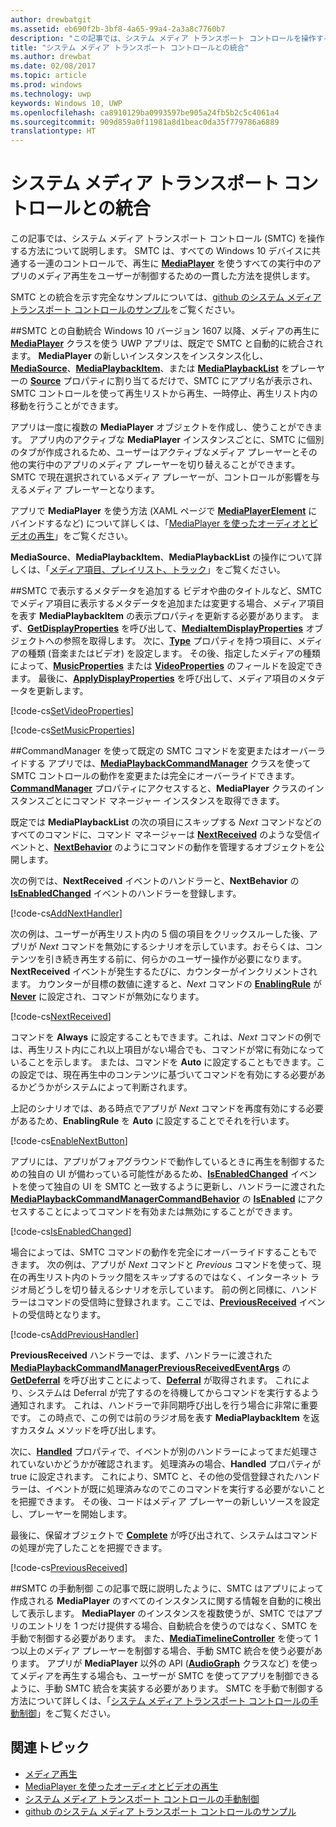 ```yaml
---
author: drewbatgit
ms.assetid: eb690f2b-3bf8-4a65-99a4-2a3a8c7760b7
description: "この記事では、システム メディア トランスポート コントロールを操作する方法について説明します。"
title: "システム メディア トランスポート コントロールとの統合"
ms.author: drewbat
ms.date: 02/08/2017
ms.topic: article
ms.prod: windows
ms.technology: uwp
keywords: Windows 10, UWP
ms.openlocfilehash: ca8910129ba0993597be905a24fb5b2c5c4061a4
ms.sourcegitcommit: 909d859a0f11981a8d1beac0da35f779786a6889
translationtype: HT
---
```

# <a name="integrate-with-the-system-media-transport-controls"></a>システム メディア トランスポート コントロールとの統合

この記事では、システム メディア トランスポート コントロール (SMTC) を操作する方法について説明します。 SMTC は、すべての Windows 10 デバイスに共通する一連のコントロールで、再生に [**MediaPlayer**](https://msdn.microsoft.com/library/windows/apps/Windows.Media.Playback.MediaPlayer) を使うすべての実行中のアプリのメディア再生をユーザーが制御するための一貫した方法を提供します。

SMTC との統合を示す完全なサンプルについては、[github のシステム メディア トランスポート コントロールのサンプル](https://github.com/Microsoft/Windows-universal-samples/tree/dev/Samples/SystemMediaTransportControls)をご覧ください。
                    
##<a name="automatic-integration-with-smtc"></a>SMTC との自動統合
Windows 10 バージョン 1607 以降、メディアの再生に [**MediaPlayer**](https://msdn.microsoft.com/library/windows/apps/Windows.Media.Playback.MediaPlayer) クラスを使う UWP アプリは、既定で SMTC と自動的に統合されます。 **MediaPlayer** の新しいインスタンスをインスタンス化し、[**MediaSource**](https://msdn.microsoft.com/library/windows/apps/Windows.Media.Core.MediaSource)、[**MediaPlaybackItem**](https://msdn.microsoft.com/library/windows/apps/Windows.Media.Playback.MediaPlaybackItem)、または [**MediaPlaybackList**](https://msdn.microsoft.com/library/windows/apps/Windows.Media.Playback.MediaPlaybackList) をプレーヤーの [**Source**](https://msdn.microsoft.com/library/windows/apps/Windows.Media.Playback.MediaPlayer.Source) プロパティに割り当てるだけで、SMTC にアプリ名が表示され、SMTC コントロールを使って再生リストから再生、一時停止、再生リスト内の移動を行うことができます。 

アプリは一度に複数の **MediaPlayer** オブジェクトを作成し、使うことができます。 アプリ内のアクティブな **MediaPlayer** インスタンスごとに、SMTC に個別のタブが作成されるため、ユーザーはアクティブなメディア プレーヤーとその他の実行中のアプリのメディア プレーヤーを切り替えることができます。 SMTC で現在選択されているメディア プレーヤーが、コントロールが影響を与えるメディア プレーヤーとなります。

アプリで **MediaPlayer** を使う方法 (XAML ページで [**MediaPlayerElement**](https://msdn.microsoft.com/library/windows/apps/Windows.UI.Xaml.Controls.MediaPlayerElement) にバインドするなど) について詳しくは、「[MediaPlayer を使ったオーディオとビデオの再生](play-audio-and-video-with-mediaplayer.md)」をご覧ください。 

**MediaSource**、**MediaPlaybackItem**、**MediaPlaybackList** の操作について詳しくは、「[メディア項目、プレイリスト、トラック](media-playback-with-mediasource.md)」をご覧ください。

##<a name="add-metadata-to-be-displayed-by-the-smtc"></a>SMTC で表示するメタデータを追加する
ビデオや曲のタイトルなど、SMTC でメディア項目に表示するメタデータを追加または変更する場合、メディア項目を表す **MediaPlaybackItem** の表示プロパティを更新する必要があります。 まず、[**GetDisplayProperties**](https://msdn.microsoft.com/library/windows/apps/Windows.Media.Playback.MediaPlaybackItem.GetDisplayProperties) を呼び出して、[**MediaItemDisplayProperties**](https://msdn.microsoft.com/library/windows/apps/Windows.Media.Playback.MediaItemDisplayProperties) オブジェクトへの参照を取得します。 次に、[**Type**](https://msdn.microsoft.com/library/windows/apps/Windows.Media.Playback.MediaItemDisplayProperties.Type) プロパティを持つ項目に、メディアの種類 (音楽またはビデオ) を設定します。 その後、指定したメディアの種類によって、[**MusicProperties**](https://msdn.microsoft.com/library/windows/apps/Windows.Media.Playback.MediaItemDisplayProperties.MusicProperties) または [**VideoProperties**](https://msdn.microsoft.com/library/windows/apps/Windows.Media.Playback.MediaItemDisplayProperties.VideoProperties) のフィールドを設定できます。 最後に、[**ApplyDisplayProperties**](https://msdn.microsoft.com/library/windows/apps/mt489923) を呼び出して、メディア項目のメタデータを更新します。

[!code-cs[SetVideoProperties](./code/MediaSource_RS1/cs/MainPage.xaml.cs#SnippetSetVideoProperties)]

[!code-cs[SetMusicProperties](./code/MediaSource_RS1/cs/MainPage.xaml.cs#SnippetSetMusicProperties)]

##<a name="use-commandmanager-to-modify-or-override-the-default-smtc-commands"></a>CommandManager を使って既定の SMTC コマンドを変更またはオーバーライドする
アプリでは、[**MediaPlaybackCommandManager**](https://msdn.microsoft.com/library/windows/apps/Windows.Media.Playback.MediaPlaybackCommandManager) クラスを使って SMTC コントロールの動作を変更または完全にオーバーライドできます。 [**CommandManager**](https://msdn.microsoft.com/library/windows/apps/Windows.Media.Playback.MediaPlayer.CommandManager) プロパティにアクセスすると、**MediaPlayer** クラスのインスタンスごとにコマンド マネージャー インスタンスを取得できます。

既定では **MediaPlaybackList** の次の項目にスキップする *Next* コマンドなどのすべてのコマンドに、コマンド マネージャーは [**NextReceived**](https://msdn.microsoft.com/library/windows/apps/Windows.Media.Playback.MediaPlaybackCommandManager.NextReceived) のような受信イベントと、[**NextBehavior**](https://msdn.microsoft.com/library/windows/apps/Windows.Media.Playback.MediaPlaybackCommandManager.NextBehavior) のようにコマンドの動作を管理するオブジェクトを公開します。 

次の例では、**NextReceived** イベントのハンドラーと、**NextBehavior** の [**IsEnabledChanged**](https://msdn.microsoft.com/library/windows/apps/Windows.Media.Playback.MediaPlaybackCommandManagerCommandBehavior.IsEnabledChanged) イベントのハンドラーを登録します。

[!code-cs[AddNextHandler](./code/SMTC_RS1/cs/MainPage.xaml.cs#SnippetAddNextHandler)]

次の例は、ユーザーが再生リスト内の 5 個の項目をクリックスルーした後、アプリが *Next* コマンドを無効にするシナリオを示しています。おそらくは、コンテンツを引き続き再生する前に、何らかのユーザー操作が必要になります。 **NextReceived** イベントが発生するたびに、カウンターがインクリメントされます。 カウンターが目標の数値に達すると、*Next* コマンドの [**EnablingRule**](https://msdn.microsoft.com/library/windows/apps/Windows.Media.Playback.MediaPlaybackCommandManagerCommandBehavior.EnablingRule) が [**Never**](https://msdn.microsoft.com/library/windows/apps/Windows.Media.Playback.MediaCommandEnablingRule) に設定され、コマンドが無効になります。 

[!code-cs[NextReceived](./code/SMTC_RS1/cs/MainPage.xaml.cs#SnippetNextReceived)]

コマンドを **Always** に設定することもできます。これは、*Next* コマンドの例では、再生リスト内にこれ以上項目がない場合でも、コマンドが常に有効になっていることを示します。 または、コマンドを **Auto** に設定することもできます。この設定では、現在再生中のコンテンツに基づいてコマンドを有効にする必要があるかどうかがシステムによって判断されます。

上記のシナリオでは、ある時点でアプリが *Next* コマンドを再度有効にする必要があるため、**EnablingRule** を **Auto** に設定することでそれを行います。

[!code-cs[EnableNextButton](./code/SMTC_RS1/cs/MainPage.xaml.cs#SnippetEnableNextButton)]

アプリには、アプリがフォアグラウンドで動作しているときに再生を制御するための独自の UI が備わっている可能性があるため、[**IsEnabledChanged**](https://msdn.microsoft.com/library/windows/apps/Windows.Media.Playback.MediaPlaybackCommandManagerCommandBehavior.IsEnabledChanged) イベントを使って独自の UI を SMTC と一致するように更新し、ハンドラーに渡された [**MediaPlaybackCommandManagerCommandBehavior**](https://msdn.microsoft.com/library/windows/apps/Windows.Media.Playback.MediaPlaybackCommandManagerCommandBehavior) の [**IsEnabled**](https://msdn.microsoft.com/library/windows/apps/Windows.Media.Playback.MediaPlaybackCommandManagerCommandBehavior.IsEnabled) にアクセスすることによってコマンドを有効または無効にすることができます。

[!code-cs[IsEnabledChanged](./code/SMTC_RS1/cs/MainPage.xaml.cs#SnippetIsEnabledChanged)]

場合によっては、SMTC コマンドの動作を完全にオーバーライドすることもできます。 次の例は、アプリが *Next* コマンドと *Previous* コマンドを使って、現在の再生リスト内のトラック間をスキップするのではなく、インターネット ラジオ局どうしを切り替えるシナリオを示しています。 前の例と同様に、ハンドラーはコマンドの受信時に登録されます。ここでは、[**PreviousReceived**](https://msdn.microsoft.com/library/windows/apps/Windows.Media.Playback.MediaPlaybackCommandManager.PreviousReceived) イベントの受信時となります。

[!code-cs[AddPreviousHandler](./code/SMTC_RS1/cs/MainPage.xaml.cs#SnippetAddPreviousHandler)]

**PreviousReceived** ハンドラーでは、まず、ハンドラーに渡された [**MediaPlaybackCommandManagerPreviousReceivedEventArgs**](https://msdn.microsoft.com/library/windows/apps/Windows.Media.Playback.MediaPlaybackCommandManagerPreviousReceivedEventArgs) の [**GetDeferral**](https://msdn.microsoft.com/library/windows/apps/Windows.Media.Playback.MediaPlaybackCommandManagerPreviousReceivedEventArgs.GetDeferral) を呼び出すことによって、[**Deferral**](https://msdn.microsoft.com/library/windows/apps/Windows.Foundation.Deferral) が取得されます。 これにより、システムは Deferral が完了するのを待機してからコマンドを実行するよう通知されます。 これは、ハンドラーで非同期呼び出しを行う場合に非常に重要です。 この時点で、この例では前のラジオ局を表す **MediaPlaybackItem** を返すカスタム メソッドを呼び出します。

次に、[**Handled**](https://msdn.microsoft.com/library/windows/apps/Windows.Media.Playback.MediaPlaybackCommandManagerPreviousReceivedEventArgs.Handled) プロパティで、イベントが別のハンドラーによってまだ処理されていないかどうかが確認されます。 処理済みの場合、**Handled** プロパティが true に設定されます。 これにより、SMTC と、その他の受信登録されたハンドラーは、イベントが既に処理済みなのでこのコマンドを実行する必要がないことを把握できます。 その後、コードはメディア プレーヤーの新しいソースを設定し、プレーヤーを開始します。

最後に、保留オブジェクトで [**Complete**](https://msdn.microsoft.com/library/windows/apps/Windows.Foundation.Deferral.Complete) が呼び出されて、システムはコマンドの処理が完了したことを把握できます。

[!code-cs[PreviousReceived](./code/SMTC_RS1/cs/MainPage.xaml.cs#SnippetPreviousReceived)]
                 
##<a name="manual-control-of-the-smtc"></a>SMTC の手動制御
この記事で既に説明したように、SMTC はアプリによって作成される **MediaPlayer** のすべてのインスタンスに関する情報を自動的に検出して表示します。 **MediaPlayer** のインスタンスを複数使うが、SMTC ではアプリのエントリを 1 つだけ提供する場合、自動統合を使うのではなく、SMTC を手動で制御する必要があります。 また、[**MediaTimelineController**](https://msdn.microsoft.com/library/windows/apps/Windows.Media.MediaTimelineController) を使って 1 つ以上のメディア プレーヤーを制御する場合、手動 SMTC 統合を使う必要があります。 アプリが **MediaPlayer** 以外の API ([**AudioGraph**](https://msdn.microsoft.com/library/windows/apps/Windows.Media.Audio.AudioGraph) クラスなど) を使ってメディアを再生する場合も、ユーザーが SMTC を使ってアプリを制御できるように、手動 SMTC 統合を実装する必要があります。 SMTC を手動で制御する方法について詳しくは、「[システム メディア トランスポート コントロールの手動制御](system-media-transport-controls.md)」をご覧ください。



## <a name="related-topics"></a>関連トピック
* [メディア再生](media-playback.md)
* [MediaPlayer を使ったオーディオとビデオの再生](play-audio-and-video-with-mediaplayer.md)
* [システム メディア トランスポート コントロールの手動制御](system-media-transport-controls.md)
* [github のシステム メディア トランスポート コントロールのサンプル](https://github.com/Microsoft/Windows-universal-samples/tree/dev/Samples/SystemMediaTransportControls)
 

 




